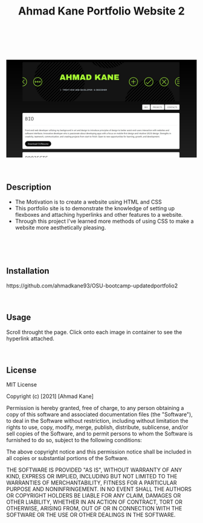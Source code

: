 # <header>Ahmad Kane Portfolio Website 2</header>
  <img src=  Assets\images\read-me-ahmad.jpg/>
<br>
<br>
<br>
<h2> Description </h2>
<ul>
<li>The Motivation is to create a website using HTML and CSS</li>
<li>This portfolio site is to demonstrate the knowledge of setting up flexboxes and attaching hyperlinks and other features to a website.</li>
<li> Through this project I've learned more methods of using CSS to make a website more aesthetically pleasing.</li>
</ul>
<br>
<br>
<br>
<h2> Installation </h2>
https://github.com/ahmadkane93/OSU-bootcamp-updatedportfolio2
<br>
<br>
<br>
<h2> Usage </h2>
Scroll throught the page.
Click onto each image in container to see the hyperlink attached.
<br>

<br>
<br>
<h2>License</h2>

MIT License

Copyright (c) [2021] [Ahmad Kane]

Permission is hereby granted, free of charge, to any person obtaining a copy
of this software and associated documentation files (the "Software"), to deal
in the Software without restriction, including without limitation the rights
to use, copy, modify, merge, publish, distribute, sublicense, and/or sell
copies of the Software, and to permit persons to whom the Software is
furnished to do so, subject to the following conditions:

The above copyright notice and this permission notice shall be included in all
copies or substantial portions of the Software.

THE SOFTWARE IS PROVIDED "AS IS", WITHOUT WARRANTY OF ANY KIND, EXPRESS OR
IMPLIED, INCLUDING BUT NOT LIMITED TO THE WARRANTIES OF MERCHANTABILITY,
FITNESS FOR A PARTICULAR PURPOSE AND NONINFRINGEMENT. IN NO EVENT SHALL THE
AUTHORS OR COPYRIGHT HOLDERS BE LIABLE FOR ANY CLAIM, DAMAGES OR OTHER
LIABILITY, WHETHER IN AN ACTION OF CONTRACT, TORT OR OTHERWISE, ARISING FROM,
OUT OF OR IN CONNECTION WITH THE SOFTWARE OR THE USE OR OTHER DEALINGS IN THE
SOFTWARE.
<br>
<br>
<br>
